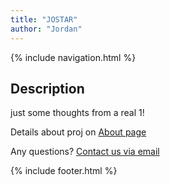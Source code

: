 ```yaml
---
title: "JOSTAR"
author: "Jordan"
---
```


{% include navigation.html %}


## Description
just some thoughts from a real 1!


Details about proj on [About page](https://jfobbs.github.io/jif-web/about)

Any questions? [Contact us via email](email:{fobbs111@gmail.com})

{% include footer.html %}

